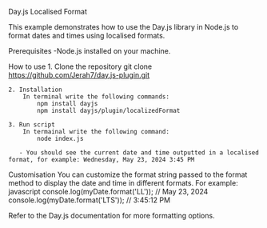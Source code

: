 Day.js Localised Format 

This example demonstrates how to use the Day.js library in Node.js to format dates and times using localised formats.

Prerequisites
-Node.js installed on your machine.

How to use
    1. Clone the repository
        git clone https://github.com/Jerah7/day.js-plugin.git

    2. Installation
        In terminal write the following commands:
            npm install dayjs
            npm install dayjs/plugin/localizedFormat

    3. Run script
        In termainal write the following command:
            node index.js

       - You should see the current date and time outputted in a localised format, for example: Wednesday, May 23, 2024 3:45 PM

Customisation
You can customize the format string passed to the format method to display the date and time in different formats. 
For example:
     javascript
        console.log(myDate.format('LL'));   // May 23, 2024
        console.log(myDate.format('LTS'));  // 3:45:12 PM

Refer to the Day.js documentation for more formatting options.

